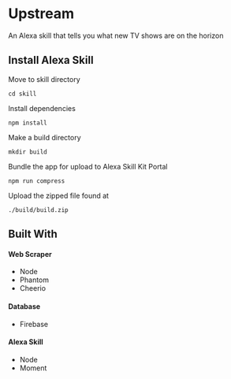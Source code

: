 # Upstream
An Alexa skill that tells you what new TV shows are on the horizon

## Install Alexa Skill
Move to skill directory
```
cd skill
```

Install dependencies
```
npm install
```

Make a build directory
```
mkdir build
```

Bundle the app for upload to Alexa Skill Kit Portal

```
npm run compress
```
Upload the zipped file found at
```
./build/build.zip
```

## Built With

#### Web Scraper
- Node
- Phantom
- Cheerio

#### Database
- Firebase

#### Alexa Skill
- Node
- Moment
